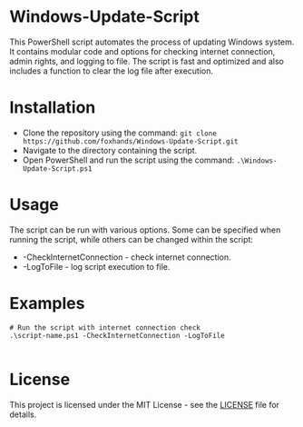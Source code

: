 # Windows-Update-Script
This PowerShell script automates the process of updating Windows system.
It contains modular code and options for checking internet connection, admin rights, and logging to file.
The script is fast and optimized and also includes a function to clear the log file after execution.

# Installation
- Clone the repository using the command: `git clone https://github.com/foxhands/Windows-Update-Script.git`
- Navigate to the directory containing the script.
- Open PowerShell and run the script using the command: `.\Windows-Update-Script.ps1`

# Usage
The script can be run with various options.
Some can be specified when running the script, while others can be changed within the script:
* -CheckInternetConnection - check internet connection.
* -LogToFile - log script execution to file.

# Examples
```
# Run the script with internet connection check
.\script-name.ps1 -CheckInternetConnection -LogToFile


```

# License
This project is licensed under the MIT License - see the [LICENSE](https://github.com/foxhands/Windows-Update-Script/blob/main/LICENSE) file for details.
